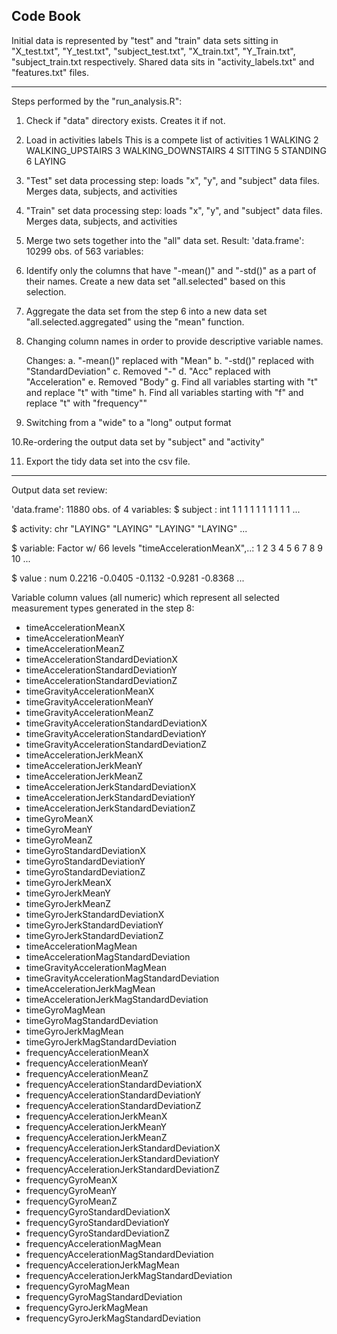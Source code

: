 ## Code Book

Initial data is represented by "test" and "train" data sets sitting in "X_test.txt", "Y_test.txt", "subject_test.txt", "X_train.txt", "Y_Train.txt", "subject_train.txt respectively.  Shared data sits in "activity_labels.txt" and "features.txt" files. 

-----------------------------------------------------------------------

Steps performed by the "run_analysis.R":

1. Check if "data" directory exists. Creates it if not. 

2. Load in activities labels
  This is a compete list of activities
  1 WALKING
  2 WALKING_UPSTAIRS
  3 WALKING_DOWNSTAIRS
  4 SITTING
  5 STANDING
  6 LAYING

3. "Test" set data processing step: loads "x", "y", and "subject" data files. Merges data, subjects, and activities

4. "Train" set data processing step: loads "x", "y", and "subject" data files. Merges data, subjects, and activities

5. Merge two sets together into the "all" data set. Result: 'data.frame':   10299 obs. of  563 variables:

6. Identify only the columns that have "-mean()" and "-std()" as a part of their names. Create a new data set "all.selected" based on this selection.

7. Aggregate the data set from the step 6 into a new data set "all.selected.aggregated" using the "mean" function.

8. Changing column names in  order to provide descriptive variable names.
   
   Changes:
   a. "-mean()" replaced with "Mean" 
   b. "-std()" replaced with "StandardDeviation"
   c. Removed "-"
   d. "Acc" replaced with "Acceleration"
   e. Removed "Body"
   g. Find all variables starting with "t" and replace "t" with "time"
   h. Find all variables starting with "f" and replace "t" with "frequency""

9. Switching from a "wide" to a "long" output format

10.Re-ordering the output data set by "subject" and "activity"

11. Export the tidy data set into the csv file. 

-----------------------------------------------------------------------
 Output data set review:
 
 'data.frame':   11880 obs. of  4 variables:
 $ subject : int  1 1 1 1 1 1 1 1 1 1 ...
 
 $ activity: chr  "LAYING" "LAYING" "LAYING" "LAYING" ...
 
 $ variable: Factor w/ 66 levels "timeAccelerationMeanX",..: 1 2 3 4 5 6 7 8 9 10 ...
 
 $ value   : num  0.2216 -0.0405 -0.1132 -0.9281 -0.8368 ...
 

Variable column values (all numeric) which represent all selected measurement types generated in the step 8:

* timeAccelerationMeanX
* timeAccelerationMeanY
* timeAccelerationMeanZ
* timeAccelerationStandardDeviationX
* timeAccelerationStandardDeviationY
* timeAccelerationStandardDeviationZ
* timeGravityAccelerationMeanX
* timeGravityAccelerationMeanY
* timeGravityAccelerationMeanZ
* timeGravityAccelerationStandardDeviationX
* timeGravityAccelerationStandardDeviationY
* timeGravityAccelerationStandardDeviationZ
* timeAccelerationJerkMeanX
* timeAccelerationJerkMeanY
* timeAccelerationJerkMeanZ
* timeAccelerationJerkStandardDeviationX
* timeAccelerationJerkStandardDeviationY
* timeAccelerationJerkStandardDeviationZ
* timeGyroMeanX
* timeGyroMeanY
* timeGyroMeanZ
* timeGyroStandardDeviationX
* timeGyroStandardDeviationY
* timeGyroStandardDeviationZ
* timeGyroJerkMeanX
* timeGyroJerkMeanY
* timeGyroJerkMeanZ
* timeGyroJerkStandardDeviationX
* timeGyroJerkStandardDeviationY
* timeGyroJerkStandardDeviationZ
* timeAccelerationMagMean
* timeAccelerationMagStandardDeviation
* timeGravityAccelerationMagMean
* timeGravityAccelerationMagStandardDeviation
* timeAccelerationJerkMagMean
* timeAccelerationJerkMagStandardDeviation
* timeGyroMagMean
* timeGyroMagStandardDeviation
* timeGyroJerkMagMean
* timeGyroJerkMagStandardDeviation
* frequencyAccelerationMeanX
* frequencyAccelerationMeanY
* frequencyAccelerationMeanZ
* frequencyAccelerationStandardDeviationX
* frequencyAccelerationStandardDeviationY
* frequencyAccelerationStandardDeviationZ
* frequencyAccelerationJerkMeanX
* frequencyAccelerationJerkMeanY
* frequencyAccelerationJerkMeanZ
* frequencyAccelerationJerkStandardDeviationX
* frequencyAccelerationJerkStandardDeviationY
* frequencyAccelerationJerkStandardDeviationZ
* frequencyGyroMeanX
* frequencyGyroMeanY
* frequencyGyroMeanZ
* frequencyGyroStandardDeviationX
* frequencyGyroStandardDeviationY
* frequencyGyroStandardDeviationZ
* frequencyAccelerationMagMean
* frequencyAccelerationMagStandardDeviation
* frequencyAccelerationJerkMagMean
* frequencyAccelerationJerkMagStandardDeviation
* frequencyGyroMagMean
* frequencyGyroMagStandardDeviation
* frequencyGyroJerkMagMean
* frequencyGyroJerkMagStandardDeviation
